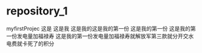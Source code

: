 # repository_1
myfirstProjec
 这是 这是我 这是我的这是我的第一份 这是我的第一份 这是我的第一份发电量加福禄寿 这是我的第一份发电量加福禄寿就解放军第三款就分开交水电费就卡死了的积分
